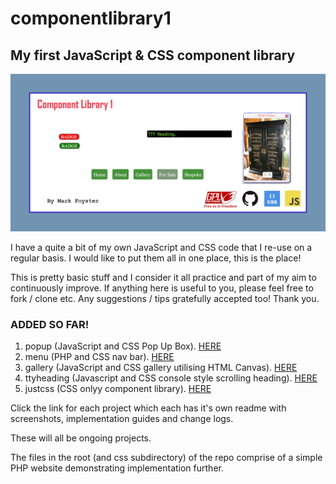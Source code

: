 # componentlibrary1
## My first JavaScript &amp; CSS component library

![Social media image for this repository](images/smimage.png)

I have a quite a bit of my own JavaScript and CSS code that I re-use on a regular basis. I would like to put them all in one place, this is the place!

This is pretty basic stuff and I consider it all practice and part of my aim to continuously improve. If anything here is useful to you, please feel free to fork / clone etc. Any suggestions / tips gratefully accepted too! Thank you.

### ADDED SO FAR!
1. popup (JavaScript and CSS Pop Up Box). [HERE](https://github.com/mxfoyster/componentlibrary1/tree/main/popup)
2. menu (PHP and CSS nav bar). [HERE](https://github.com/mxfoyster/componentlibrary1/tree/main/menu)
3. gallery (JavaScript and CSS gallery utilising HTML Canvas). [HERE](https://github.com/mxfoyster/componentlibrary1/tree/main/gallery)
4. ttyheading (Javascript and CSS console style scrolling heading). [HERE](https://github.com/mxfoyster/componentlibrary1/tree/main/ttyheading)
5. justcss (CSS onlyy component library). [HERE](https://github.com/mxfoyster/componentlibrary1/tree/main/justcss)

Click the link for each project which each has it's own readme with screenshots, implementation guides and change logs.

These will all be ongoing projects.

The files in the root (and css subdirectory) of the repo comprise of a simple PHP website demonstrating implementation further. 
